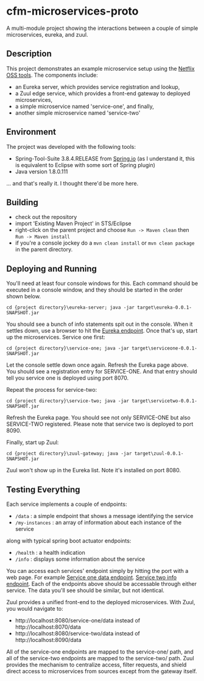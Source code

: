 # cfm-microservices-proto
A multi-module project showing the interactions between a couple of simple microservices, eureka, and zuul.

## Description ##
This project demonstrates an example microservice setup using the [Netflix OSS tools](https://netflix.github.io/). The components include:
- an Eureka server, which provides service registration and lookup,
- a Zuul edge service, which provides a front-end gateway to deployed microservices,
- a simple microservice named 'service-one', and finally,
- another simple microservice named 'service-two'

## Environment ##
The project was developed with the following tools:
- Spring-Tool-Suite 3.8.4.RELEASE from [Spring.io](https://spring.io/tools) (as I understand it, this is equivalent to Eclipse with some sort of Spring plugin)
- Java version 1.8.0.111

... and that's really it. I thought there'd be more here.

## Building ##
- check out the repository
- import 'Existing Maven Project' in STS/Eclipse
- right-click on the parent project and choose `Run -> Maven clean` then `Run -> Maven install`
- if you're a console jockey do a `mvn clean install` or `mvn clean package` in the parent directory.

## Deploying and Running ##
You'll need at least four console windows for this. Each command should be executed in a console window, and they should be started in the order shown below.

`cd {project directory}\eureka-server; java -jar target\eureka-0.0.1-SNAPSHOT.jar`

You should see a bunch of info statements spit out in the console. When it settles down, use a browser to hit the [Eureka endpoint](http://localhost:8761). Once that's up, start up the microservices. Service one first:

`cd {project directory}\service-one; java -jar target\serviceone-0.0.1-SNAPSHOT.jar`

Let the console settle down once again. Refresh the Eureka page above. You should see a registration entry for SERVICE-ONE. And that entry should tell you service one is deployed using port 8070.

Repeat the process for service-two:

`cd {project directory}\service-two; java -jar target\servicetwo-0.0.1-SNAPSHOT.jar`

Refresh the Eureka page. You should see not only SERVICE-ONE but also SERVICE-TWO registered. Please note that service two is deployed to port 8090.

Finally, start up Zuul:

`cd {project directory}\zuul-gateway; java -jar target\zuul-0.0.1-SNAPSHOT.jar`

Zuul won't show up in the Eureka list. Note it's installed on port 8080.

## Testing Everything ##

Each service implements a couple of endpoints:

 - `/data` : a simple endpoint that shows a message identifying the service
 - `/my-instances` : an array of information about each instance of the service
 
 along with typical spring boot actuator endpoints:
 - `/health` : a health indication
 - `/info` : displays some information about the service
 
 You can access each services' endpoint simply by hitting the port with a web page. For example [Service one data endpoint](http://localhost:8070/data). [Service two info endpoint](http://localhost:8090/info). Each of the endpoints above should be accessable through either service. The data you'll see should be similar, but not identical.
 
 Zuul provides a unified front-end to the deployed microservices. With Zuul, you would navigate to:
 
- http://localhost:8080/service-one/data instead of http://localhost:8070/data
- http://localhost:8080/service-two/data instead of http://localhost:8090/data
 
 All of the service-one endpoints are mapped to the service-one/ path, and all of the service-two endpoints are mapped to the service-two/ path. Zuul provides the mechanism to centralize access, filter requests, and shield direct access to microservices from sources except from the gateway itself.


 
 




